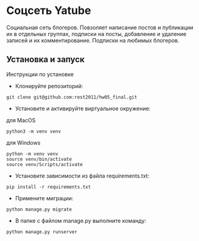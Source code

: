 # Соцсеть Yatube
Социальная сеть блогеров. Повзоляет написание постов и публикации их в отдельных группах, подписки на посты, добавление и удаление записей и их комментирование. Подписки на любимых блогеров.
## Установка и запуск
Инструкции по установке
- Клонируйте репозиторий:
```
git clone git@github.com:rest2011/hw05_final.git
```
- Установите и активируйте виртуальное окружение:

для MacOS
```
python3 -m venv venv
```
для Windows
```
python -m venv venv
source venv/bin/activate
source venv/Scripts/activate
```
- Установите зависимости из файла requirements.txt:
```
pip install -r requirements.txt
```
- Примените миграции:
```
python manage.py migrate
```
- В папке с файлом manage.py выполните команду:
```
python manage.py runserver
```


